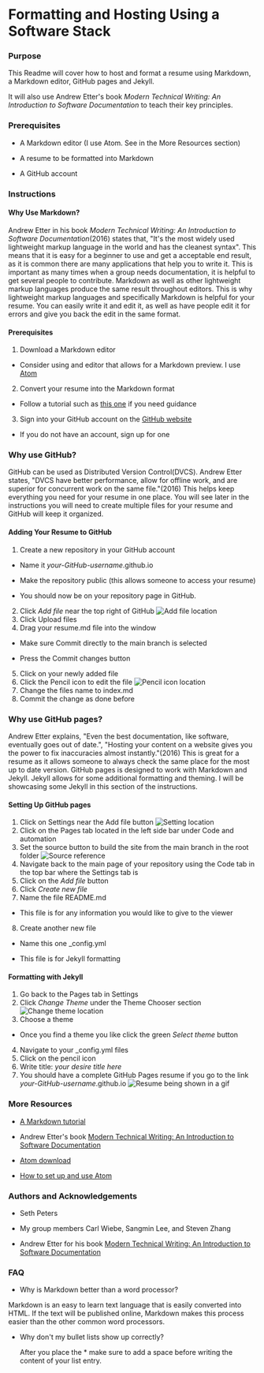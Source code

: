# Formatting and Hosting Using a Software Stack

### Purpose

This Readme will cover how to host and format a resume using Markdown, a Markdown editor, GitHub pages and Jekyll.

It will also use Andrew Etter's book  *Modern Technical Writing: An Introduction to Software Documentation* to teach their key principles.

### Prerequisites

* A Markdown editor (I use Atom. See in the More Resources section)

* A resume to be formatted into Markdown

* A GitHub account

### Instructions

#### Why Use Markdown?

Andrew Etter in his book *Modern Technical Writing: An Introduction to Software Documentation*(2016) states that, "It's the most widely used lightweight markup language in the
world and has the cleanest syntax". This means that it is easy for a beginner to use and get a acceptable end result, as it is common there are many applications that help you to write it. This is important as many times when a group needs documentation, it is helpful to get several people to contribute. Markdown as well as other lightweight markup languages produce the same result throughout editors. This is why lightweight markup languages and specifically Markdown is helpful for your resume. You can easily write it and edit it, as well as have people edit it for errors and give you back the edit in the same format.

#### Prerequisites

1. Download a Markdown editor

  * Consider using and editor that allows for a Markdown preview. I use [Atom](https://atom.io/)

2. Convert your resume into the Markdown format

  * Follow a tutorial such as [this one](https://helloacm.com/markdown-markup-language-quick-tutorial/) if you need guidance

3. Sign into your GitHub account on the [GitHub website](https://github.com/)

  * If you do not have an account, sign up for one

### Why use GitHub?

GitHub can be used as Distributed Version Control(DVCS). Andrew Etter states, "DVCS have better
performance, allow for offline work, and are superior for concurrent work
on the same file."(2016) This helps keep everything you need for your resume in one place. You will see later in the instructions you will need to create multiple files for your resume and GitHub will keep it organized.

#### Adding Your Resume to GitHub

1. Create a new repository in your GitHub account

  * Name it *your-GitHub-username*.github.io

  * Make the repository public (this allows someone to access your resume)

  * You should now be on your repository page in GitHub.

2. Click *Add file* near the top right of GitHub
![Add file location](https://i.imgur.com/i3TAvRL.png)
3. Click Upload files
4. Drag your resume.md file into the window

  * Make sure Commit directly to the main branch is selected

  * Press the Commit changes button

5. Click on your newly added file
6. Click the Pencil icon to edit the file
![Pencil icon location](https://i.imgur.com/4mwj3xG.png)
7. Change the files name to index.md
8. Commit the change as done before

### Why use GitHub pages?

Andrew Etter explains, "Even the best documentation, like software,
eventually goes out of date.", "Hosting your content on a website gives you
the power to fix inaccuracies almost instantly."(2016) This is great for a resume as it allows someone to always check the same place for the most up to date version. GitHub pages is designed to work with Markdown and Jekyll. Jekyll allows for some additional formatting and theming. I will be showcasing some Jekyll in this section of the instructions.

#### Setting Up GitHub pages

1. Click on Settings near the Add file button
![Setting location](https://i.imgur.com/B7HJY2M.png)
2. Click on the Pages tab located in the left side bar under Code and automation
3. Set the source button to build the site from the main branch in the root folder
![Source reference](https://i.imgur.com/e5vqzbb.png)
4. Navigate back to the main page of your repository using the Code tab in the top bar where the Settings tab is
5. Click on the *Add file* button
6. Click *Create new file*
7. Name the file README.md

  * This file is for any information you would like to give to the viewer

8. Create another new file

  * Name this one _config.yml

  * This file is for Jekyll formatting

#### Formatting with Jekyll

1. Go back to the Pages tab in Settings
2. Click *Change Theme* under the Theme Chooser section
![Change theme location](https://i.imgur.com/gl65J7L.png)
3. Choose a theme

  * Once you find a theme you like click the green *Select theme* button

4. Navigate to your _config.yml files
5. Click on the pencil icon
6. Write title: *your desire title here*
7. You should have a complete GitHub Pages resume if you go to the link *your-GitHub-username*.github.io
![Resume being shown in a gif](https://i.imgur.com/Pu16TmU.gif)

### More Resources

* [A Markdown tutorial](https://helloacm.com/markdown-markup-language-quick-tutorial/)

* Andrew Etter's book [Modern Technical Writing: An Introduction to Software Documentation](https://www.amazon.ca/Modern-Technical-Writing-Introduction-Documentation-ebook/dp/B01A2QL9SS)

* [Atom download](https://atom.io/)

* [How to set up and use Atom](https://www.portent.com/blog/content/atom-markdown.htm)

### Authors and Acknowledgements

* Seth Peters

* My group members Carl Wiebe, Sangmin Lee, and Steven Zhang

* Andrew Etter for his book [Modern Technical Writing: An Introduction to Software Documentation](https://www.amazon.ca/Modern-Technical-Writing-Introduction-Documentation-ebook/dp/B01A2QL9SS)

### FAQ
* Why is Markdown better than a word processor?

Markdown is an easy to learn text language that is easily converted into HTML. If the text will be published online, Markdown makes this process easier than the other common word processors.

* Why don't my bullet  lists show up correctly?

  After you place the * make sure to add a space before writing the content of your list entry.
